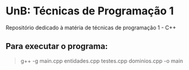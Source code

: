 # UnB: Técnicas de Programação 1

Repositório dedicado à matéria de técnicas de programação 1 - C++

## Para executar o programa:

> g++ -g main.cpp entidades.cpp testes.cpp dominios.cpp -o main
